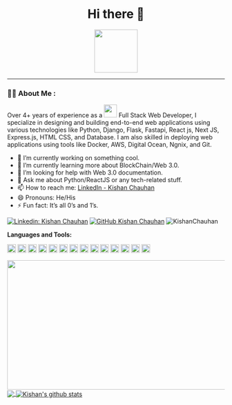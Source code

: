 <h1 align="center">
  Hi there 👋 
</h1>
<div id="header" align="center">
  <img src="https://media.giphy.com/media/M9gbBd9nbDrOTu1Mqx/giphy.gif" width="100"/>
</div>


---
### :man_technologist: About Me :
Over 4+ years of experience as a <img src="https://media.giphy.com/media/WUlplcMpOCEmTGBtBW/giphy.gif" width="30"> Full Stack Web Developer, I specialize in designing and building end-to-end web applications using various technologies like Python, Django, Flask, Fastapi, React js, Next JS, Express.js, HTML CSS, and Database. I am also skilled in deploying web applications using tools like Docker, AWS, Digital Ocean, Ngnix, and Git.

- 🔭 I’m currently working on something cool.
- 🌱 I’m currently learning more about BlockChain/Web 3.0.
- 🤔 I’m looking for help with Web 3.0 documentation.
- 💬 Ask me about Python/ReactJS or any tech-related stuff.
- 📫 How to reach me: [LinkedIn - Kishan Chauhan](https://www.linkedin.com/in/kishan-chauhan-202952169/)
- 😄 Pronouns: He/His
- ⚡ Fun fact: It’s all 0’s and 1’s.

[![Linkedin: Kishan Chauhan](https://img.shields.io/badge/-imkishan-blue?style=flat-square&logo=Linkedin&logoColor=white&link=https://www.linkedin.com/in/kishan-chauhan-202952169/)](https://www.linkedin.com/in/kishan-chauhan-202952169/)
[![GitHub Kishan Chauhan](https://img.shields.io/github/followers/KishanChauhan?label=follow&style=social)](https://github.com/KishanChauhan)
<img src="https://komarev.com/ghpvc/?username=KishanChauhan&label=Views&color=blue&style=plastic" alt="KishanChauhan" />

**Languages and Tools:**

<code><img height="20" src="https://upload.wikimedia.org/wikipedia/commons/thumb/c/c3/Python-logo-notext.svg/1869px-Python-logo-notext.svg.png"></code>
<code><img height="20" src="https://www.djangoproject.com/m/img/logos/django-logo-positive.png"></code>
<code><img height="20" src="https://repository-images.githubusercontent.com/203664833/cb492980-d0ad-11e9-8409-24df853c7078"></code>
<code><img height="20" src="https://camo.githubusercontent.com/86d9ca3437f5034da052cf0fd398299292aab0e4479b58c20f2fc37dd8ccbe05/68747470733a2f2f666173746170692e7469616e676f6c6f2e636f6d2f696d672f6c6f676f2d6d617267696e2f6c6f676f2d7465616c2e706e67"></code>
<code><img height="20" src="https://www.freepnglogos.com/uploads/javascript-png/javascript-logo-transparent-logo-javascript-images-3.png"></code>
<code><img height="20" src="https://upload.wikimedia.org/wikipedia/commons/thumb/a/a7/React-icon.svg/2300px-React-icon.svg.png"></code>
<code><img height="20" src="https://redux.js.org/img/redux-logo-landscape.png"></code>
<code><img height="20" src="https://tkdodo.eu/blog/static/e34c9bdb709f49c90b76af647160ca18/73f08/react-query.png"></code>
<code><img height="20" src="https://w7.pngwing.com/pngs/915/519/png-transparent-typescript-hd-logo-thumbnail.png"></code>
<code><img height="20" src="https://upload.wikimedia.org/wikipedia/commons/thumb/8/8e/Nextjs-logo.svg/800px-Nextjs-logo.svg.png"></code>
<code><img height="20" src="https://cdn.pixabay.com/photo/2015/04/23/17/41/node-js-736399__480.png"></code>
<code><img height="20" src="https://cdn3d.iconscout.com/3d/free/thumb/html-5728485-4781249.png"></code>
<code><img height="20" src="https://avatars.githubusercontent.com/u/5429470?s=280&v=4"></code>
<code><img height="20" src="https://images.g2crowd.com/uploads/product/image/social_landscape/social_landscape_8a31c306355eb532650043bf039d70a7/python-celery.png"></code>

<div align="center">
  <img src="https://media.giphy.com/media/dWesBcTLavkZuG35MI/giphy.gif" width="600" height="300"/>
</div>
<a href="https://github.com/KishanChauhan">
  <img align="center" src="https://github-readme-stats.vercel.app/api/top-langs/?username=KishanChauhan&theme=light&hide_langs_below=1" />
</a>

<a href="https://github.com/KishanChauhan">
 <img align="center" src="https://github-readme-stats.vercel.app/api?username=KishanChauhan&show_icons=true&theme=light&line_height=27" alt="Kishan's github stats"/>
</a>


